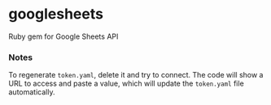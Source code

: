 # googlesheets

Ruby gem for Google Sheets API

### Notes

To regenerate `token.yaml`, delete it and try to connect. The code
will show a URL to access and paste a value, which will update the
`token.yaml` file automatically.
